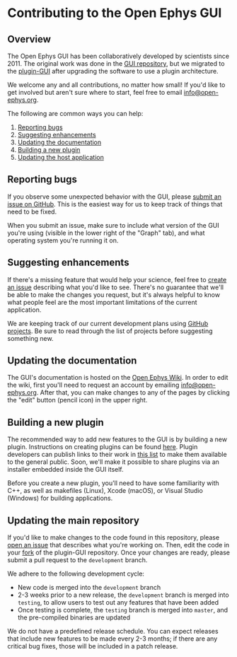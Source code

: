 # Contributing to the Open Ephys GUI

## Overview

The Open Ephys GUI has been collaboratively developed by scientists since 2011. The original work was done in the [GUI repository](https://github.com/open-ephys/GUI), but we migrated to the [plugin-GUI](https://github.com/open-ephys/plugin-GUI) after upgrading the software to use a plugin architecture.

We welcome any and all contributions, no matter how small! If you'd like to get involved but aren't sure where to start, feel free to email info@open-ephys.org.

The following are common ways you can help:

1. [Reporting bugs](#reporting-bugs)
2. [Suggesting enhancements](#suggesting-enhancements)
3. [Updating the documentation](#updating-the-documentation)
4. [Building a new plugin](#building-a-new-plugin)
5. [Updating the host application](#updating-the-host-application)

## Reporting bugs

If you observe some unexpected behavior with the GUI, please [submit an issue on GitHub](https://github.com/open-ephys/plugin-GUI/issues). This is the easiest way for us to keep track of things that need to be fixed. 

When you submit an issue, make sure to include what version of the GUI you're using (visible in the lower right of the "Graph" tab), and what operating system you're running it on.

## Suggesting enhancements

If there's a missing feature that would help your science, feel free to [create an issue](https://github.com/open-ephys/plugin-GUI/issues) describing what you'd like to see. There's no guarantee that we'll be able to make the changes you request, but it's always helpful to know what people feel are the most important limitations of the current application.

We are keeping track of our current development plans using [GitHub projects](https://github.com/open-ephys/plugin-GUI/projects). Be sure to read through the list of projects before suggesting something new.

## Updating the documentation

The GUI's documentation is hosted on the [Open Ephys Wiki](https://open-ephys.atlassian.net/wiki/spaces/OEW/pages/491527/Open+Ephys+GUI). In order to edit the wiki, first you'll need to request an account by emailing info@open-ephys.org. After that, you can make changes to any of the pages by clicking the "edit" button (pencil icon) in the upper right.

## Building a new plugin

The recommended way to add new features to the GUI is by building a new plugin. Instructions on creating plugins can be found [here](https://open-ephys.atlassian.net/wiki/spaces/OEW/pages/46596122/Plugin+build+files). Plugin developers can publish links to their work in [this list](https://open-ephys.atlassian.net/wiki/display/OEW/Third-party+plugin+repositories) to make them available to the general public. Soon, we'll make it possible to share plugins via an installer embedded inside the GUI itself.

Before you create a new plugin, you'll need to have some familiarity with C++, as well as makefiles (Linux), Xcode (macOS), or Visual Studio (Windows) for building applications.

## Updating the main repository

If you'd like to make changes to the code found in this repository, please [open an issue](https://github.com/open-ephys/plugin-GUI/issues) that describes what you're working on. Then, edit the code in your [fork](https://help.github.com/en/github/getting-started-with-github/fork-a-repo) of the plugin-GUI repository. Once your changes are ready, please submit a pull request to the `development` branch.

We adhere to the following development cycle:
* New code is merged into the `development` branch
* 2-3 weeks prior to a new release, the `development` branch is merged into `testing`, to allow users to test out any features that have been added
* Once testing is complete, the `testing` branch is merged into `master`, and the pre-compiled binaries are updated

We do not have a predefined release schedule. You can expect releases that include new features to be made every 2-3 months; if there are any critical bug fixes, those will be included in a patch release.


